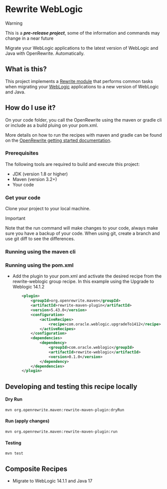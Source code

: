 # Rewrite WebLogic

> [!WARNING]
> This is a ***pre-release project***, some of the information and commands may change in a near future

Migrate your WebLogic applications to the latest version of WebLogic and Java with OpenRewrite. Automatically.

## What is this?

This project implements a [Rewrite module](https://github.com/openrewrite/rewrite) that performs common tasks when
migrating your [WebLogic](https://www.oracle.com/java/weblogic/) applications to a new version of WebLogic and Java.

## How do I use it?

On your code folder, you call the OpenRewrite using the maven or gradle cli or include as a build pluing on your pom.xml.

More details on how to run the recipes with maven and gradle can be found on the [OpenRewrite getting started documentation](https://docs.openrewrite.org/running-recipes/getting-started).

### Prerequisites

The following tools are required to build and execute this project:

- JDK (version 1.8 or higher)
- Maven (version 3.2+)
- Your code

### Get your code

Clone your project to your local machine. 

> [!IMPORTANT]  
> Note that the run command will make changes to your code, always make sure you have a backup of your code. When using git, create a branch and use git diff to see the differences.

### Running using the maven cli



### Running using the pom.xml

- Add the plugin to your pom.xml and activate the desired recipe from the rewrite-weblogic group recipe. In this example using the Upgrade to Weblogic 14.1.2

    ```xml
        <plugin>
            <groupId>org.openrewrite.maven</groupId>
            <artifactId>rewrite-maven-plugin</artifactId>
            <version>5.43.0</version>
            <configuration>
                <activeRecipes>
                    <recipe>com.oracle.weblogic.upgradeTo1412</recipe>
                </activeRecipes>
            </configuration>
            <dependencies>
                <dependency>
                    <groupId>com.oracle.weblogic</groupId>
                    <artifactId>rewrite-weblogic</artifactId>
                    <version>0.1.0</version>
                </dependency>
            </dependencies>
        </plugin>
    ```

## Developing and testing this recipe locally

#### Dry Run

```shell
mvn org.openrewrite.maven:rewrite-maven-plugin:dryRun
```

#### Run (apply changes)

```shell
mvn org.openrewrite.maven:rewrite-maven-plugin:run
```

#### Testing

```shell
mvn test
```

## Composite Recipes

- Migrate to WebLogic 14.1.1 and Java 17
